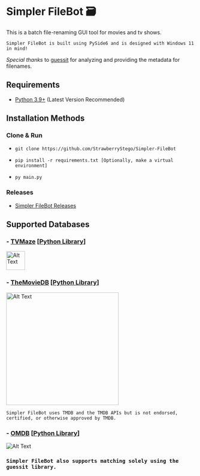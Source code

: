 # Simpler FileBot 🗃️
This is a batch file-renaming GUI tool for movies and tv shows.

`Simpler FileBot is built using PySide6 and is designed with Windows 11 in mind!`

*Special thanks* to [guessit](https://github.com/guessit-io/guessit) for analyzing and providing the metadata for filenames.

## Requirements
- [Python 3.9+](https://www.python.org/downloads/) (Latest Version Recommended)

## Installation Methods

### Clone & Run
- `git clone https://github.com/StrawberryStego/Simpler-FileBot`

- `pip install -r requirements.txt [Optionally, make a virtual environment]`

- `py main.py`

### Releases
- [Simpler FileBot Releases](https://github.com/StrawberryStego/Simpler-FileBot/releases)

## Supported Databases

### - [TVMaze](https://www.tvmaze.com/) [[Python Library](https://github.com/yakupadakli/python-tvmaze)]
<img src="https://static.tvmaze.com/images/tvm-header-logo.png" alt="Alt Text" height="50">

### - [TheMovieDB](https://www.themoviedb.org/) [[Python Library](https://github.com/celiao/tmdbsimple/)]
<img src="https://www.themoviedb.org/assets/2/v4/logos/v2/blue_long_1-8ba2ac31f354005783fab473602c34c3f4fd207150182061e425d366e4f34596.svg" alt="Alt Text" width="300">

`Simpler FileBot uses TMDB and the TMDB APIs but is not endorsed, certified, or otherwise approved by TMDB.`

### - [OMDB](https://www.omdb.org/en/us) [[Python Library](https://github.com/dgilland/omdb.py)]
<img src="https://upload.wikimedia.org/wikipedia/commons/a/a9/Omdb-logo.png" alt="Alt Text" width="height=40">

### `Simpler FileBot also supports matching solely using the guessit library.`
